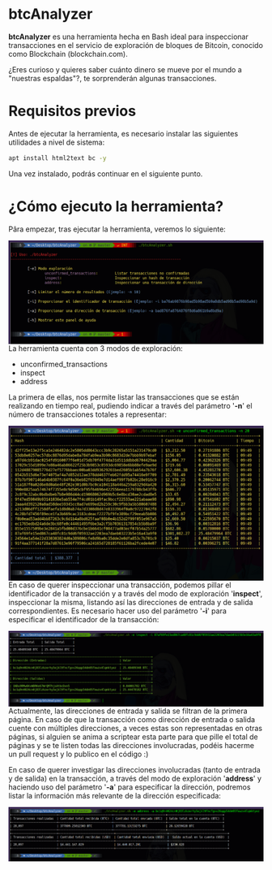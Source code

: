 # btcAnalyzer

**btcAnalyzer** es una herramienta hecha en Bash ideal para inspeccionar transacciones en el servicio de exploración de bloques de Bitcoin, conocido como Blockchain (blockchain.com).

¿Eres curioso y quieres saber cuánto dinero se mueve por el mundo a "nuestras espaldas"?, te sorprenderán algunas transacciones.

Requisitos previos
======
Antes de ejecutar la herramienta, es necesario instalar las siguientes utilidades a nivel de sistema:

```bash
apt install html2text bc -y
```

Una vez instalado, podrás continuar en el siguiente punto.

¿Cómo ejecuto la herramienta?
======
Pâra empezar, tras ejecutar la herramienta, veremos lo siguiente:

<p align="center">
<img src="Images/first.png"
	alt="First"
	style="float: left; margin-right: 10px;" />
</p>

La herramienta cuenta con 3 modos de exploración:

* unconfirmed_transactions
* inspect
* address

La primera de ellas, nos permite listar las transacciones que se están realizando en tiempo real, pudiendo indicar a través del parámetro '**-n**' el número de transacciones totales a representar:

<p align="center">
<img src="Images/second.png"
	alt="First"
	style="float: left; margin-right: 10px;" />
</p>

En caso de querer inspeccionar una transacción, podemos pillar el identificador de la transacción y a través del modo de exploración '**inspect**', inspeccionar la misma, listando así las direcciones de entrada y de salida correspondientes. Es necesario hacer uso del parámetro '**-i**' para especificar el identificador de la transacción:

<p align="center">
<img src="Images/third.png"
	alt="First"
	style="float: left; margin-right: 10px;" />
</p>

Actualmente, las direcciones de entrada y salida se filtran de la primera página. En caso de que la transacción como dirección de entrada o salida cuente con múltiples direcciones, a veces estas son representadas en otras páginas, si alguien se anima a scriptear esta parte para que pille el total de páginas y se te listen todas las direcciones involucradas, podéis hacerme un pull request y lo publico en el código :)

En caso de querer investigar las direcciones involucradas (tanto de entrada y de salida) en la transacción, a través del modo de exploración '**address**' y haciendo uso del parámetro '**-a**' para especificar la dirección, podremos listar la información más relevante de la dirección especificada:

<p align="center">
<img src="Images/fourth.png"
	alt="First"
	style="float: left; margin-right: 10px;" />
</p>

